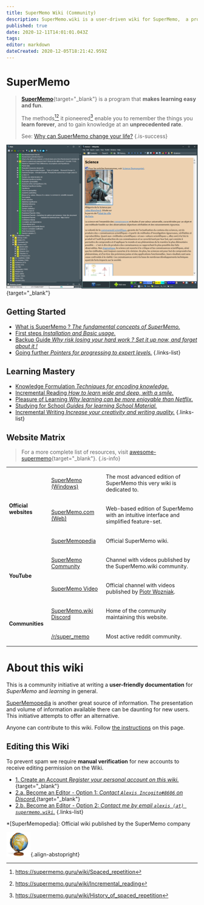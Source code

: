 ```yaml
---
title: SuperMemo Wiki (Community)
description: SuperMemo.wiki is a user-driven wiki for SuperMemo,  a program that makes learning easy and fun.
published: true
date: 2020-12-11T14:01:01.043Z
tags: 
editor: markdown
dateCreated: 2020-12-05T18:21:42.959Z
---
```


# SuperMemo

> [**SuperMemo**](https://super-memo.com/supermemo18.html){target="_blank"} is a program that **makes learning easy and fun**.
>
> The methods[^1][^2] it pioneered[^3] enable you to remember the things you **learn forever**, and to gain knowledge at an **unprecedented rate**.
>
> See: [Why can SuperMemo change your life?](/supermemo#why-can-supermemo-change-your-life)
{.is-success}

[![SuperMemo 18](/supermemo/screenshots/screenshot-sm18-001.png)](/screenshots/screenshot-sm18-001.png){target="_blank"}

## Getting Started

- [What is SuperMemo ? *The fundamental concepts of SuperMemo.*](/supermemo)
- [First steps *Installation and Basic usage.*](/supermemo/first-steps)
- [Backup Guide *Why risk losing your hard work ? Set it up now, and forget about it !*](/supermemo/backup-guide)
- [Going further *Pointers for progressing to expert levels.*](/supermemo/going-further)
{.links-list}

## Learning Mastery

- [Knowledge Formulation *Techniques for encoding knowledge.*](/learning/knowledge-formulation)
- [Incremental Reading *How to learn wide and deep, with a smile.*](/learning/incremental-reading)
- [Pleasure of Learning *Why learning can be more enjoyable than Netflix.*](/learning/pleasure-of-learning)
- [Studying for School *Guides for learning School Material.*](/learning/school)
- [Incremental Writing *Increase your creativity and writing quality.*](/learning/incremental-writing)
{.links-list}

## Website Matrix

> For a more complete list of resources, visit [awesome-supermemo](https://github.com/supermemo/awesome-supermemo){target="_blank"}.
{.is-info}

<table>
  <tbody>
    <tr>
      <td rowspan="3">
        <p>
          <strong>Official websites</strong>
        </p>
      </td>
      <td>
        <p>
          <a target="_blank" href="https://super-memo.com/">SuperMemo (Windows)</a>
        </p>
      </td>
      <td>
        <p>The most advanced edition of SuperMemo this very wiki is dedicated to.</p>
      </td>
    </tr>
    <tr>
      <td>
        <p>
          <a target="_blank" href="http://supermemo.com/">SuperMemo.com (Web)</a>
        </p>
      </td>
      <td>
        <p>Web-based edition of SuperMemo with an intuitive interface and simplified feature-set.</p>
      </td>
    </tr>
    <tr>
      <td>
        <p>
          <a target="_blank" href="http://supermemopedia.com/">SuperMemopedia</a>
        </p>
      </td>
      <td>
        <p>Official SuperMemo wiki.</p>
      </td>
    </tr>
    <tr>
      <td rowspan="2">
        <p>
          <strong>YouTube</strong>
        </p>
      </td>
      <td>
        <p>
          <a target="_blank" href="https://www.youtube.com/channel/UCMdkN_8gHPn5vlYDe2ScrxQ/videos">SuperMemo Community</a>
        </p>
      </td>
      <td>
        <p>Channel with videos published by the SuperMemo.wiki community.</p>
      </td>
    </tr>
    <tr>
      <td>
        <p>
          <a target="_blank" href="https://www.youtube.com/channel/UCqmYtieCc3liSTYxLwk_MLw">SuperMemo Video</a>
        </p>
      </td>
      <td>
        <p>Official channel with videos published by <a target="blank" href="https://supermemo.guru/wiki/Piotr_Wozniak">Piotr Wozniak</a>.</p>
      </td>
    </tr>
    <tr>
      <td rowspan="2">
        <p>
          <strong>Communities</strong>
        </p>
      </td>
      <td>
        <p>
          <a target="_blank" href="https://discord.gg/vUQhqCT">SuperMemo.wiki Discord</a>
        </p>
      </td>
      <td>
        <p>Home of the community maintaining this website.</p>
      </td>
    </tr>
    <tr>
      <td>
        <p>
          <a target="_blank" href="https://www.reddit.com/r/super_memo/">/r/super_memo</a>
        </p>
      </td>
      <td>
        <p>Most active reddit community.</p>
      </td>
    </tr>
  </tbody>
</table>

# About this wiki

This is a community initiative at writing a **user-friendly documentation** for *SuperMemo* and *learning* in general.

[SuperMemopedia](https://supermemopedia.com/) is another great source of information. The presentation and volume of information available there can be daunting for new users. This initiative attempts to offer an alternative.

Anyone can contribute to this wiki. Follow [the instructions](#editing-this-wiki) on this page.

## Editing this Wiki

To prevent spam we require **manual verification** for new accounts to receive editing permission on the Wiki.

- [1. Create an Account *Register your personal account on this wiki.*](//supermemo.wiki/login){target="_blank"}
- [2.a. Become an Editor - Option 1: *Contact `Alexis Incogito#8606` on Discord.*](https://discord.gg/vUQhqCT){target="_blank"}
- [2.b. Become an Editor - Option 2: *Contact me by email `alexis (at) supermemo.wiki`.*](mailto:alexis%20(add%20an%20arobase%20here)%20supermemo.wiki?subject=[SuperMemo.wiki]%20I%20would%20like%20to%20become%20an%20editor&body=Hello,%0D%0A%0D%0APlease%20add%20me%20to%20the%20editor%20group,%20my%20wiki%20email%20account%20is...%0D%0A%0D%0AThanks!%0D%0AP.S.%20SuperMemo%20is%20amazing.)
{.links-list}

*[SuperMemopedia]: Official wiki published by the SuperMemo company

[^1]: https://supermemo.guru/wiki/Spaced_repetition
[^2]: https://supermemo.guru/wiki/Incremental_reading
[^3]: https://supermemo.guru/wiki/History_of_spaced_repetition

![SuperMemo.wiki](/supermemo-64.png){.align-abstopright}